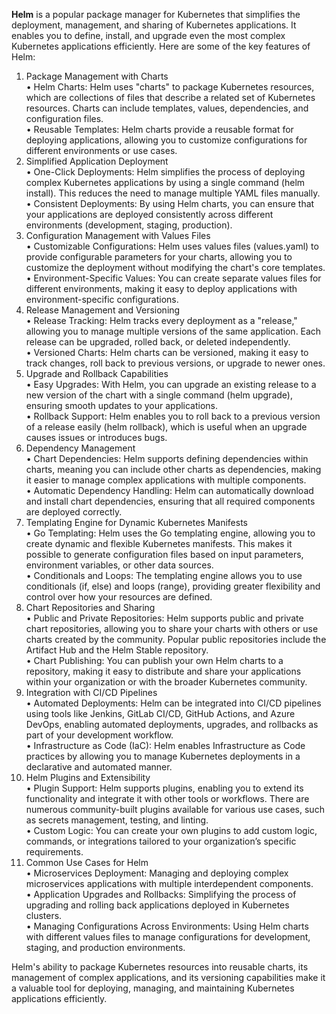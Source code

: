 **Helm** is a popular package manager for Kubernetes that simplifies the deployment, management, and sharing of Kubernetes applications. It enables you to define, install, and upgrade even the most complex Kubernetes applications efficiently. Here are some of the key features of Helm:

1. Package Management with Charts  
    • Helm Charts: Helm uses "charts" to package Kubernetes resources, which are collections of files that describe a related set of Kubernetes resources. Charts can include templates, values, dependencies, and configuration files.  
    • Reusable Templates: Helm charts provide a reusable format for deploying applications, allowing you to customize configurations for different environments or use cases.  
2. Simplified Application Deployment  
    • One-Click Deployments: Helm simplifies the process of deploying complex Kubernetes applications by using a single command (helm install). This reduces the need to manage multiple YAML files manually.  
    • Consistent Deployments: By using Helm charts, you can ensure that your applications are deployed consistently across different environments (development, staging, production).  
3. Configuration Management with Values Files  
    • Customizable Configurations: Helm uses values files (values.yaml) to provide configurable parameters for your charts, allowing you to customize the deployment without modifying the chart's core templates.  
    • Environment-Specific Values: You can create separate values files for different environments, making it easy to deploy applications with environment-specific configurations.  
4. Release Management and Versioning  
    • Release Tracking: Helm tracks every deployment as a "release," allowing you to manage multiple versions of the same application. Each release can be upgraded, rolled back, or deleted independently.  
    • Versioned Charts: Helm charts can be versioned, making it easy to track changes, roll back to previous versions, or upgrade to newer ones.  
5. Upgrade and Rollback Capabilities  
    • Easy Upgrades: With Helm, you can upgrade an existing release to a new version of the chart with a single command (helm upgrade), ensuring smooth updates to your applications.  
    • Rollback Support: Helm enables you to roll back to a previous version of a release easily (helm rollback), which is useful when an upgrade causes issues or introduces bugs.  
6. Dependency Management  
    • Chart Dependencies: Helm supports defining dependencies within charts, meaning you can include other charts as dependencies, making it easier to manage complex applications with multiple components.  
    • Automatic Dependency Handling: Helm can automatically download and install chart dependencies, ensuring that all required components are deployed correctly.  
7. Templating Engine for Dynamic Kubernetes Manifests  
    • Go Templating: Helm uses the Go templating engine, allowing you to create dynamic and flexible Kubernetes manifests. This makes it possible to generate configuration files based on input parameters, environment variables, or other data sources.  
    • Conditionals and Loops: The templating engine allows you to use conditionals (if, else) and loops (range), providing greater flexibility and control over how your resources are defined.  
8. Chart Repositories and Sharing  
    • Public and Private Repositories: Helm supports public and private chart repositories, allowing you to share your charts with others or use charts created by the community. Popular public repositories include the Artifact Hub and the Helm Stable repository.  
    • Chart Publishing: You can publish your own Helm charts to a repository, making it easy to distribute and share your applications within your organization or with the broader Kubernetes community.  
9. Integration with CI/CD Pipelines  
    • Automated Deployments: Helm can be integrated into CI/CD pipelines using tools like Jenkins, GitLab CI/CD, GitHub Actions, and Azure DevOps, enabling automated deployments, upgrades, and rollbacks as part of your development workflow.  
    • Infrastructure as Code (IaC): Helm enables Infrastructure as Code practices by allowing you to manage Kubernetes deployments in a declarative and automated manner.  
10. Helm Plugins and Extensibility  
    • Plugin Support: Helm supports plugins, enabling you to extend its functionality and integrate it with other tools or workflows. There are numerous community-built plugins available for various use cases, such as secrets management, testing, and linting.  
    • Custom Logic: You can create your own plugins to add custom logic, commands, or integrations tailored to your organization’s specific requirements.  
11. Common Use Cases for Helm  
    • Microservices Deployment: Managing and deploying complex microservices applications with multiple interdependent components.  
    • Application Upgrades and Rollbacks: Simplifying the process of upgrading and rolling back applications deployed in Kubernetes clusters.  
    • Managing Configurations Across Environments: Using Helm charts with different values files to manage configurations for development, staging, and production environments.  

Helm's ability to package Kubernetes resources into reusable charts, its management of complex applications, and its versioning capabilities make it a valuable tool for deploying, managing, and maintaining Kubernetes applications efficiently.
